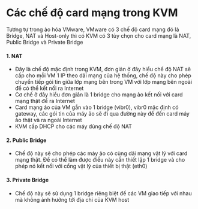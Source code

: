 # Các chế độ card mạng trong KVM

Tương tự trong ảo hóa VMware, VMware có 3 chế độ card mạng đó là Bridge, NAT và Host-only thì có KVM có 3 tùy chọn cho card mạng là NAT, Public Bridge và Private Bridge

#### 1. NAT

- Đây là chế độ mặc định trong KVM, đơn giản ở đây hiểu chế độ NAT sẽ cấp cho mỗi VM 1 IP theo dải mạng của hệ thống, chế độ này cho phép chuyển tiếp gói tin giữa lớp mạng bên trong VM với lớp mạng bên ngoài để có thể kết nối ra Internet
- Cơ chế ở đây hiểu đơn giản là 1 bridge cho mạng ảo kết nối với card mạng thật để ra Internet
- Card mạng ảo của VM gắn vào 1 bridge (vibr0), vibr0 mặc định có gateway, các gói tin của máy ảo sẽ đi qua đường này để đến card máy ảo thật và ra ngoài Internet
- KVM cấp DHCP cho các máy dùng chế độ NAT

#### 2. Public Bridge

- Chế độ này sẽ cho phép các máy ảo có cùng dải mạng vật lý với card mạng thật. Để có thể làm được điều này cần thiết lập 1 bridge và cho phép nó kết nối với cổng vật lý của thiết bị thật (eth0)

#### 3. Private Bridge

- Chế độ này sẽ sử dụng 1 bridge riêng biệt để các VM giao tiếp với nhau mà không ảnh hưởng tới địa chỉ của KVM host
